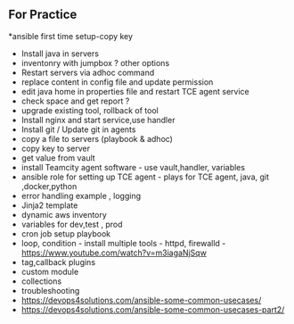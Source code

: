 ## For Practice ##

*ansible first time setup-copy key
*  Install java in servers
*  inventonry with jumpbox ? other options
* Restart servers via adhoc command
* replace content in config file and update permission
* edit java home in properties file and restart TCE agent service
* check space and get report ?
* upgrade existing tool, rollback of tool
* Install nginx and start service,use handler
* Install git / Update git in agents
* copy a file to servers (playbook & adhoc)
* copy key to server
* get value from vault
* install Teamcity agent software - use vault,handler, variables
* ansible role for setting up TCE agent - plays for TCE agent, java, git ,docker,python
* error handling example , logging
* Jinja2 template
* dynamic aws inventory
* variables for dev,test , prod
* cron job setup playbook
* loop, condition - install multiple tools - httpd, firewalld - https://www.youtube.com/watch?v=m3iagaNjSqw
* tag,callback plugins
* custom module
* collections
* troubleshooting
* https://devops4solutions.com/ansible-some-common-usecases/
* https://devops4solutions.com/ansible-some-common-usecases-part2/
